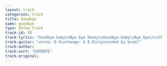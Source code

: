 ```yaml
---
layout: track
categories: track
title: Goodbye
name: goodbye
type: ahfow_track
track-id: 58
track-lyrics: "Goodbye baby\nBye bye honey\nGoodbye baby\nBye bye\n\nThree years in this town\nAnd I want to leave town\nThe clubs have all shut down\nAnd I have been dressed down\n\nGoodbye baby\nBye bye honey\nGoodbye baby\nBye bye\n\nI'm leavin tonight\nAnd I'm drivin all night\nYou know I been thinkin\nThe city is shrinkin"
track-guitar: "verse: D G\nchange: A E D\n(provided by brad)"
track-author: 
track-sort: "GOODBYE"
track-original: 
---
```

